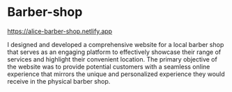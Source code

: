 # Barber-shop
https://alice-barber-shop.netlify.app


I designed and developed a comprehensive website for a local barber shop that serves as an engaging platform to effectively showcase their range of services and highlight their convenient location. 
The primary objective of the website was to provide potential customers with a seamless online experience that mirrors the unique and personalized experience they would receive in the physical barber shop.
